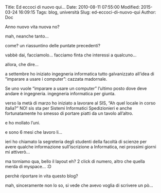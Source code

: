 Title: Ed eccoci di nuovo qui...
Date: 2010-08-11 07:55:00
Modified: 2015-03-24 16:09:15
Tags: blog, università
Slug: ed-eccoci-di-nuovo-qui
Author: Doc

Anno nuovo vita nuova no?

mah, neanche tanto…

come?
un riassuntino delle puntate precedenti?

vabbè dai, facciamolo… facciamo finta che interessi a qualcuno…

allora, che dire…

a settembre ho iniziato ingegneria informatica tutto galvanizzato
all’idea di “imparare a usare i computer”: cazzata madornale.

Se uno vuole “imparare a usare un computer” l’ultimo posto dove deve
andare è ingegneria. ingegneria informatica per giunta.

verso la metà di marzo ho iniziato a lavorare al SIS, “Ah quel locale in
corso italia?” NO! sis sta per Sistemi Informatici Spedizionieri e anche
fortunatamente ho smesso di portare piatti da un tavolo all’altro.

e ho mollato l’uni.

e sono 6 mesi che lavoro li…

ieri ho chiamato la segreteria degli studenti della facoltà di scienze
per avere qualche informazione sull’iscrizione a Informatica, nei
prossimi giorni mi attiverò…

ma torniamo qua, bello il layout eh? 2 click di numero, altro che quella
merda di myspace… :D

perchè riportare in vita questo blog?

mah, sinceramente non lo so, si vede che avevo voglia di scrivere un pò…
